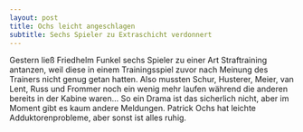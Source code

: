 ```yaml
---
layout: post
title: Ochs leicht angeschlagen
subtitle: Sechs Spieler zu Extraschicht verdonnert
---
```


Gestern ließ Friedhelm Funkel sechs Spieler zu einer Art Straftraining antanzen, weil diese in einem Trainingsspiel zuvor nach Meinung des Trainers nicht genug getan hatten. Also mussten Schur, Husterer, Meier, van Lent, Russ und Frommer noch ein wenig mehr laufen während die anderen bereits in der Kabine waren... So ein Drama ist das sicherlich nicht, aber im Moment gibt es kaum andere Meldungen. Patrick Ochs hat leichte Adduktorenprobleme, aber sonst ist alles ruhig.



